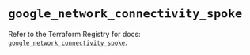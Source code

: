 # `google_network_connectivity_spoke`

Refer to the Terraform Registry for docs: [`google_network_connectivity_spoke`](https://registry.terraform.io/providers/hashicorp/google-beta/6.8.0/docs/resources/google_network_connectivity_spoke).
